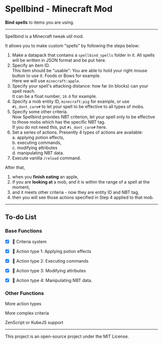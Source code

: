 # Spellbind - Minecraft Mod
**Bind spells** to items you are using.
_________
Spellbind is a Minecraft tweak util mod.

It allows you to make custom "spells" by following the steps below:
1. Make a datapack that contains a `spellbind_spells` folder in it. All spells will be written in JSON format and be put here.
2. Specify an item ID. <br>This item should be "usable": You are able to hold your right mouse button to use it. Foods or Bows for example.<br>Here we will use `minecraft:apple`.
3. Specify your spell's attacking distance: how far (in blocks) can your spell reach.<br>It can be a float number, `10.0` for example.
4. Specify a mob entity ID, `minecraft:pig` for example, or use `#i_dont_care#` to let your spell to be effective to all types of mobs.
5. Specify some other criteria.<br>Now Spellbind provides NBT criterion, let your spell only to be effective to those mobs which has the specific NBT tag.<br>If you do not need this, put `#i_dont_care#` here.
6. Set a series of actions. Presently 4 types of actions are available:<br>a. applying potion effects,<br>b. executing commands,<br>c. modifying attributes<br>d. manipulating NBT data.
7. Execute vanilla `/reload` command.

After that,
1. when you **finish eating** an apple,
2. if you are **looking at** a mob, and it is within the range of a spell at the moment,
3. and it meets other criteria - now they are entity ID and NBT tag,
4. then you will see those actions specified in Step 4 applied to that mob.
______
## To-do List
### Base Functions
- [x] 🎉 Criteria system

- [x] 🎉 Action type 1: Applying potion effects

- [x] 🎉 Action type 2: Executing commands

- [x] 🎉 Action type 3: Modifying attributes

- [x] 🎉 Action type 4: Manipulating NBT data.
### Other Functions
More action types

More complex criteria

ZenScript or KubeJS support
________
This project is an open-source project under the MIT License.
